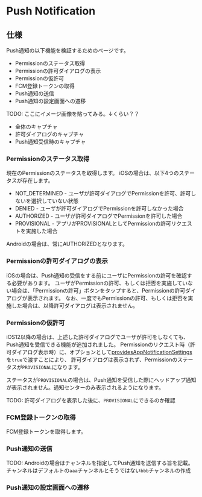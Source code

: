 # Push Notification

## 仕様

Push通知の以下機能を検証するためのページです。

- Permissionのステータス取得
- Permissionの許可ダイアログの表示
- Permissionの仮許可
- FCM登録トークンの取得
- Push通知の送信
- Push通知の設定画面への遷移

TODO: ここにイメージ画像を貼ってみる。↓くらい？？
  * 全体のキャプチャ
  * 許可ダイアログのキャプチャ
  * Push通知受信時のキャプチャ

### Permissionのステータス取得

現在のPermissionのステータスを取得します。
iOSの場合は、以下4つのステータスが存在します。

- NOT_DETERMINED - ユーザが許可ダイアログでPermissionを許可、許可しないを選択していない状態
- DENIED - ユーザが許可ダイアログでPermissionを許可しなかった場合
- AUTHORIZED - ユーザが許可ダイアログでPermissionを許可した場合
- PROVISIONAL - アプリがPROVISIONALとしてPermissionの許可リクエストを実施した場合

Androidの場合は、常にAUTHORIZEDとなります。

### Permissionの許可ダイアログの表示

iOSの場合は、Push通知の受信をする前にユーザにPermissionの許可を確認する必要があります。
ユーザがPermissionの許可、もしくは拒否を実施していない場合は、「Permissionの許可」ボタンをタップすると、Permissionの許可ダイアログが表示されます。
なお、一度でもPermissionの許可、もしくは拒否を実施した場合は、以降許可ダイアログは表示されません。

### Permissionの仮許可

iOS12以降の場合は、上述した許可ダイアログでユーザが許可をしなくても、Push通知を受信できる機能が追加されました。
Permissionのリクエスト時（許可ダイアログ表示時）に、オプションとして[providesAppNotificationSettings](https://rnfirebase.io/messaging/ios-permissions#permission-settings)を`true`で渡すことにより、
許可ダイアログは表示されず、Permissionのステータスが`PROVISIONAL`になります。

ステータスが`PROVISIONAL`の場合は、Push通知を受信した際にヘッドアップ通知が表示されません。通知センターのみ表示されるようになります。

TODO: 許可ダイアログを表示した後に、`PROVISIONAL`にできるのか確認

### FCM登録トークンの取得

FCM登録トークンを取得します。

### Push通知の送信

TODO: Androidの場合はチャンネルを指定してPush通知を送信する旨を記載。チャンネルはデフォルトの`aaa`チャンネルとそうではない`bbb`チャンネルの作成

### Push通知の設定画面への遷移